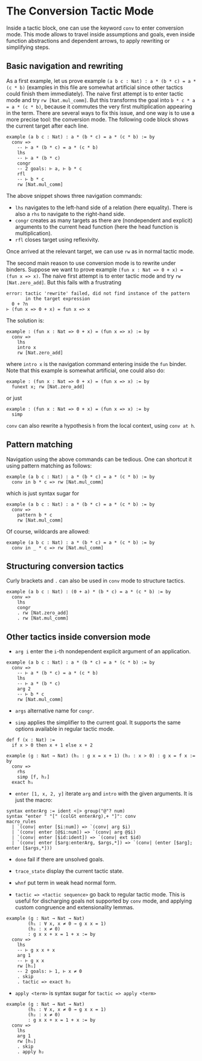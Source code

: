 The Conversion Tactic Mode
=========================

Inside a tactic block, one can use the keyword `conv` to enter
conversion mode. This mode allows to travel inside assumptions and
goals, even inside function abstractions and dependent arrows, to apply rewriting or
simplifying steps.

Basic navigation and rewriting
-------

As a first example, let us prove example
`(a b c : Nat) : a * (b * c) = a * (c * b)`
(examples in this file are somewhat artificial since
other tactics could finish them immediately). The naive
first attempt is to enter tactic mode and try `rw [Nat.mul_comm]`. But this
transforms the goal into `b * c * a = a * (c * b)`, because it commutes the
very first multiplication appearing in the term. There are several
ways to fix this issue, and one way is to use a more precise tool:
the conversion mode. The following code block shows the current target
after each line.

```lean
example (a b c : Nat) : a * (b * c) = a * (c * b) := by
  conv =>
    -- ⊢ a * (b * c) = a * (c * b)
    lhs
    -- ⊢ a * (b * c)
    congr
    -- 2 goals: ⊢ a, ⊢ b * c
    rfl
    -- ⊢ b * c
    rw [Nat.mul_comm]
```

The above snippet shows three navigation commands:

- `lhs` navigates to the left-hand side of a relation (here equality).
There is also a `rhs` to navigate to the right-hand side.
- `congr` creates as many targets as there are (nondependent and explicit) arguments to the current head function
  (here the head function is multiplication).
- `rfl` closes target using reflexivity.

Once arrived at the relevant target, we can use `rw` as in normal
tactic mode.

The second main reason to use conversion mode is to rewrite under
binders. Suppose we want to prove example
`(fun x : Nat => 0 + x) = (fun x => x)`.
The naive first attempt is to enter tactic mode and try
`rw [Nat.zero_add]`. But this fails with a frustrating

```
error: tactic 'rewrite' failed, did not find instance of the pattern
       in the target expression
  0 + ?n
⊢ (fun x => 0 + x) = fun x => x
```

The solution is:

```lean
example : (fun x : Nat => 0 + x) = (fun x => x) := by
  conv =>
    lhs
    intro x
    rw [Nat.zero_add]
```

where `intro x` is the navigation command entering inside the `fun` binder.
Note that this example is somewhat artificial, one could also do:

```lean
example : (fun x : Nat => 0 + x) = (fun x => x) := by
  funext x; rw [Nat.zero_add]
```

or just

```lean
example : (fun x : Nat => 0 + x) = (fun x => x) := by
  simp
```

`conv` can also rewrite a hypothesis `h` from the local context, using `conv at h`.

Pattern matching
-------

Navigation using the above commands can be tedious. One can shortcut it using pattern matching as follows:

```lean
example (a b c : Nat) : a * (b * c) = a * (c * b) := by
  conv in b * c => rw [Nat.mul_comm]
```

which is just syntax sugar for

```lean
example (a b c : Nat) : a * (b * c) = a * (c * b) := by
  conv =>
    pattern b * c
    rw [Nat.mul_comm]
```

Of course, wildcards are allowed:

```lean
example (a b c : Nat) : a * (b * c) = a * (c * b) := by
  conv in _ * c => rw [Nat.mul_comm]
```

Structuring conversion tactics
-------

Curly brackets and `.` can also be used in `conv` mode to structure tactics.

```lean
example (a b c : Nat) : (0 + a) * (b * c) = a * (c * b) := by
  conv =>
    lhs
    congr
    . rw [Nat.zero_add]
    . rw [Nat.mul_comm]
```

Other tactics inside conversion mode
----------

- `arg i` enter the `i`-th nondependent explicit argument of an application.

```lean
example (a b c : Nat) : a * (b * c) = a * (c * b) := by
  conv =>
    -- ⊢ a * (b * c) = a * (c * b)
    lhs
    -- ⊢ a * (b * c)
    arg 2
    -- ⊢ b * c
    rw [Nat.mul_comm]
```

- `args` alternative name for `congr`.

- `simp` applies the simplifier to the current goal. It supports the same options available in regular tactic mode.

```lean
def f (x : Nat) :=
  if x > 0 then x + 1 else x + 2

example (g : Nat → Nat) (h₁ : g x = x + 1) (h₂ : x > 0) : g x = f x := by
  conv =>
    rhs
    simp [f, h₂]
  exact h₁
```


- `enter [1, x, 2, y]` iterate `arg` and `intro` with the given arguments. It is just the macro:

<!-- using a specific example here is confusing.
For example, the reader might think that only versions this particular form (alternating index, name) can be used.
An example that uses, say, [1,2,x] would be useful. -->

```
syntax enterArg := ident <|> group("@"? num)
syntax "enter " "[" (colGt enterArg),+ "]": conv
macro_rules
  | `(conv| enter [$i:num]) => `(conv| arg $i)
  | `(conv| enter [@$i:num]) => `(conv| arg @$i)
  | `(conv| enter [$id:ident]) => `(conv| ext $id)
  | `(conv| enter [$arg:enterArg, $args,*]) => `(conv| (enter [$arg]; enter [$args,*]))
```

- `done` fail if there are unsolved goals.

- `trace_state` display the current tactic state.

- `whnf` put term in weak head normal form.

- `tactic => <tactic sequence>` go back to regular tactic mode. This
  is useful for discharging goals not supported by `conv` mode, and
  applying custom congruence and extensionality lemmas.

```lean
example (g : Nat → Nat → Nat)
        (h₁ : ∀ x, x ≠ 0 → g x x = 1)
        (h₂ : x ≠ 0)
        : g x x + x = 1 + x := by
  conv =>
    lhs
    -- ⊢ g x x + x
    arg 1
    -- ⊢ g x x
    rw [h₁]
    -- 2 goals: ⊢ 1, ⊢ x ≠ 0
    . skip
    . tactic => exact h₂
```

- `apply <term>` is syntax sugar for `tactic => apply <term>`

```lean
example (g : Nat → Nat → Nat)
        (h₁ : ∀ x, x ≠ 0 → g x x = 1)
        (h₂ : x ≠ 0)
        : g x x + x = 1 + x := by
  conv =>
    lhs
    arg 1
    rw [h₁]
    . skip
    . apply h₂
```
